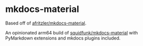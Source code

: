 # mkdocs-material

Based off of [afritzler/mkdocs-material](https://github.com/afritzler/mkdocs-material).

An opinionated arm64 build of [squidfunk/mkdocs-material](https://github.com/squidfunk/mkdocs-material) with PyMarkdown extensions and mkdocs plugins included.